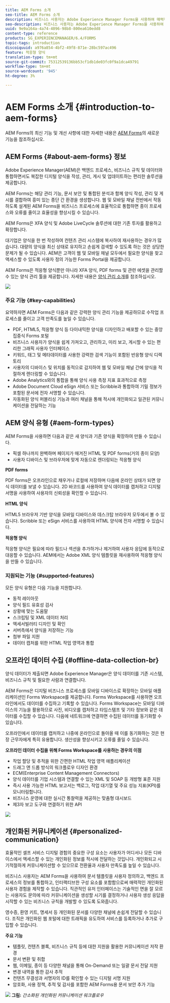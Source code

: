 ```yaml
---
title: AEM Forms 소개
seo-title: AEM Forms 소개
description: 비즈니스 사용자는 Adobe Experience Manager Forms을 사용하여 매력적이고 응답적이며 적응성이 높은 양식을 웹 및 모바일 사이트에 통합하여 디지털 등록 프로세스를 간소화하고 고객 전환율을 높일 수 있습니다.
seo-description: 비즈니스 사용자는 Adobe Experience Manager Forms을 사용하여 매력적이고 응답적이며 적응성이 높은 양식을 웹 및 모바일 사이트에 통합하여 디지털 등록 프로세스를 간소화하고 고객 전환율을 높일 수 있습니다.
uuid: 9e9a164a-4a74-4096-98b8-800ea610edd8
content-type: reference
products: SG_EXPERIENCEMANAGER/6.4/FORMS
topic-tags: introduction
discoiquuid: a976a854-4bf2-49f8-871e-28bc597ac496
feature: 적응형 양식
translation-type: tm+mt
source-git-commit: 75312539136bb53cf1db1de03fc0f9a1dca49791
workflow-type: tm+mt
source-wordcount: '945'
ht-degree: 3%

---
```



# AEM Forms 소개 {#introduction-to-aem-forms}

AEM Forms의 최신 기능 및 개선 사항에 대한 자세한 내용은 [AEM Forms](/help/forms/using/whats-new.md)의 새로운 기능을 참조하십시오.

## AEM Forms {#about-aem-forms} 정보

Adobe Experience Manager(AEM)은 백엔드 프로세스, 비즈니스 규칙 및 데이터와 통합하면서도 복잡한 디지털 양식을 작성, 관리, 게시 및 업데이트하는 편리한 솔루션을 제공합니다.

AEM Forms는 해당 관리 기능, 문서 보안 및 통합된 분석과 함께 양식 작성, 관리 및 게시를 결합하여 흥미 있는 종단 간 환경을 생성합니다. 웹 및 모바일 채널 전반에서 작동하도록 설계된 AEM Forms을 비즈니스 프로세스에 효율적으로 통합하면 종이 프로세스와 오류를 줄이고 효율성을 향상시킬 수 있습니다.

AEM Forms은 XFA 양식 및 Adobe LiveCycle 솔루션에 대한 기존 투자를 활용하고 확장합니다.

대기업은 양식을 한 번 작성하여 컨텐츠 관리 시스템에 복사하여 재사용하는 경우가 많습니다. 대량의 양식을 최신 상태로 유지하고 손쉽게 검색할 수 있도록 하는 것은 상당한 문제가 될 수 있습니다. AEM은 고객이 웹 및 모바일 채널 모두에서 필요한 양식을 찾고 액세스할 수 있도록 사용자 정의 가능한 Forms Portal을 제공합니다.

AEM Forms은 적응형 양식뿐만 아니라 XFA 양식, PDF forms 및 관련 에셋을 관리할 수 있는 양식 관리 툴을 제공합니다. 자세한 내용은 [양식 관리 소개](/help/forms/using/introduction-managing-forms.md)를 참조하십시오.

![](do-not-localize/4th-draft.gif)

### 주요 기능 {#key-capabilities}

요약하자면 AEM Forms은 다음과 같은 강력한 양식 관리 기능을 제공하므로 수작업 프로세스를 줄이고 고객 만족도를 높일 수 있습니다.

* PDF, HTML5, 적응형 양식 등 다이내믹한 양식을 디자인하고 배포할 수 있는 중앙 집중식 Forms 포털
* 비즈니스 사용자가 양식을 쉽게 가져오고, 관리하고, 미리 보고, 게시할 수 있는 편리한 그래픽 사용자 인터페이스
* 키워드, 태그 및 메타데이터를 사용한 강력한 검색 기능이 포함된 반응형 양식 디렉토리
* 사용자의 디바이스 및 위치를 동적으로 감지하여 웹 및 모바일 채널 간에 양식을 적절하게 렌더링할 수 있습니다.
* Adobe Analytics와의 통합을 통해 양식 사용 측정 지표 효과적으로 측정
* Adobe Document Cloud eSign 서비스 또는 Scribble과 통합하여 기밀 정보가 포함된 문서에 전자 서명할 수 있습니다.
* 자동화된 양식 퍼블리싱 기능과 여러 채널을 통해 적시에 개인화되고 일관된 커뮤니케이션을 전달하는 기능

## AEM 양식 유형 {#aem-form-types}

AEM Forms을 사용하면 다음과 같은 새 양식과 기존 양식을 확장하여 만들 수 있습니다.

* 픽셀 하나까지 완벽하며 페이지가 매겨진 HTML 및 PDF forms(거의 종이 모양)
* 사용자 디바이스 및 브라우저에 맞게 자동으로 렌더링되는 적응형 양식

**PDF forms**

PDF forms은 오프라인으로 채우거나 로컬에 저장하며 다음에 온라인 상태가 되면 양식 데이터를 보낼 수 있습니다. 2D 바코드를 사용하여 양식 데이터를 캡처하고 디지털 서명을 사용하여 사용자의 신뢰성을 확인할 수 있습니다.

**HTML 양식**

HTML5 브라우저 기반 양식을 모바일 디바이스와 데스크탑 브라우저 모두에서 볼 수 있습니다. Scribble 또는 eSign 서비스를 사용하여 HTML 양식에 전자 서명할 수 있습니다.

**적응형 양식**

적응형 양식은 필요에 따라 필드나 섹션을 추가하거나 제거하여 사용자 응답에 동적으로 대응할 수 있습니다. AEM에서는 Adobe XML 양식 템플릿을 재사용하여 적응형 양식을 만들 수 있습니다.

### 지원되는 기능 {#supported-features}

모든 양식 유형은 다음 기능을 지원합니다.

* 동적 레이아웃
* 양식 필드 유효성 검사
* 상황에 맞는 도움말
* 스크립팅 및 XML 데이터 처리
* 액세서빌러티 디자인 및 확인
* 서버측에서 양식을 저장하는 기능
* 첨부 파일 지원
* 데이터 캡처를 위한 HTML 작업 영역과 통합

## 오프라인 데이터 수집 {#offline-data-collection-br}

양식 데이터가 제출되면 Adobe Experience Manager은 양식 데이터를 기존 시스템, 비즈니스 규칙 및 필요한 사람과 연결합니다.

AEM Forms은 디지털 비즈니스 프로세스를 모바일 디바이스로 확장하는 모바일 애플리케이션인 Forms Workspace를 제공합니다. Forms Workspace를 사용하면 오프라인에서도 데이터를 수집하고 기록할 수 있습니다. Forms Workspace는 모바일 디바이스의 기능을 활용하므로 사진, 비디오를 캡처하고 타임스탬프 및 기타 정보와 같은 데이터를 수집할 수 있습니다. 다음에 네트워크에 연결하면 수집된 데이터를 동기화할 수 있습니다.

오프라인에서 데이터를 캡처하고 나중에 온라인으로 돌아올 때 이를 동기화하는 것은 현장 근무자에게 특히 유용합니다. 생산성을 향상시키고 오류를 줄일 수 있습니다.

**오프라인 데이터 수집을 위해 Forms Workspace를 사용하는 경우의 이점**

* 작업 할당 및 추적을 위한 간편한 HTML 작업 영역 애플리케이션
* 드래그 앤 드롭 방식의 워크플로우 디자인 환경
* ECM(Enterprise Content Management Connectors)
* 양식 데이터를 기업 시스템과 연결할 수 있는 XML 및 SOAP 등 개방형 표준 지원
* 즉시 사용 가능한 HTML 보고서는 백로그, 작업 대기열 및 주요 성능 지표(KPI)를 모니터링합니다.
* 비즈니스 운영에 대한 실시간 통찰력을 제공하는 맞춤형 대시보드
* 제3자 보고 도구와 연결하기 위한 API

![](do-not-localize/3rd-draft.gif)

## 개인화된 커뮤니케이션 {#personalized-communication}

효율적인 셀프 서비스 디지털 경험의 중요한 구성 요소는 사용자가 어디서나 모든 디바이스에서 액세스할 수 있는 개인화된 정보를 적시에 전달하는 것입니다. 개인화되고 시기적절하게 커뮤니케이션할 수 있으므로 전환율과 사용자 만족도를 높일 수 있습니다.

비즈니스 사용자는 AEM Forms을 사용하여 문서 템플릿을 사용자 정의하고, 백엔드 프로세스의 정보를 통합하고, 인터랙티브한 구성 요소를 포함함으로써 매력적인 개인화된 사용자 경험을 제작할 수 있습니다. 직관적인 유저 인터페이스는 기술적인 면을 잘 모르는 사용자도 문의에 따라 커뮤니케이션을 생성할 시기를 결정하거나 사용자 생성 응답을 시작할 수 있는 비즈니스 규칙을 개발할 수 있도록 도와줍니다.

영수증, 환영 키트, 명세서 등 개인화된 문서를 다양한 채널에 손쉽게 전달할 수 있습니다. 조직은 개인화된 웹 포털에 대한 트래픽을 유도하여 서비스를 등록하거나 추가로 구입할 수 있습니다.

**주요 기능**

* 템플릿, 컨텐츠 블록, 비즈니스 규칙 등에 대한 지원을 활용한 커뮤니케이션 저작 환경
* 문서 변환 및 취합
* 웹, 이메일, 종이 등 다양한 채널을 통해 On-Demand 또는 일괄 문서 전달 지원
* 변경 내역을 통한 감사 추적
* 컨텐츠 무결성과 서명자의 ID를 확인할 수 있는 디지털 서명 지원
* 암호화, 사용 정책, 추적 및 감사를 포함한 AEM Forms용 문서 보안 추가 기능

![](do-not-localize/layout-02.png)
**그림:** *간소화된 개인화된 커뮤니케이션 워크플로우*

